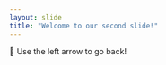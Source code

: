 ```yaml
---
layout: slide
title: "Welcome to our second slide!"
---
```

:money_mouth_face:
Use the left arrow to go back!
